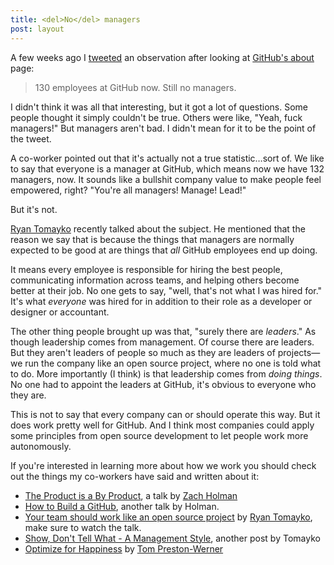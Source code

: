 ```yaml
---
title: <del>No</del> managers
post: layout
---
```


A few weeks ago I
[tweeted](https://twitter.com/bleikamp/status/261160546836045824) an observation
after looking at [GitHub's about](http://github.com/about/team) page:

> 130 employees at GitHub now. Still no managers.

I didn't think it was all that interesting, but it got a lot of questions. Some people thought it simply couldn't be true. Others were like, "Yeah, fuck managers!" But managers aren't bad. I didn't mean for it to be the point of the tweet.

A co-worker pointed out that it's actually not a true statistic…sort of. We like to say that everyone is a manager at GitHub, which means now we have 132 managers, now. It sounds like a bullshit company value to make people feel empowered, right? "You're all managers! Manage! Lead!"

But it's not.

[Ryan Tomayko](http://tomayko.com) recently talked about the subject. He mentioned that the reason we say that is because the things that managers are normally expected to be good at are things that *all* GitHub employees end up doing.

It means every employee is responsible for hiring the best people, communicating information across teams, and helping others become better at their job. No one gets to say, "well, that's not what I was hired for." It's what *everyone* was hired for in addition to their role as a developer or designer or accountant.

The other thing people brought up was that, "surely there are *leaders*." As though leadership comes from management. Of course there are leaders. But they aren't leaders of people so much as they are leaders of projects—we run the company like an open source project, where no one is told what to do. More importantly (I think) is that leadership comes from *doing things*. No one had to appoint the leaders at GitHub, it's obvious to everyone who they are.

This is not to say that every company can or should operate this way. But it does work pretty well for GitHub. And I think most companies could apply some principles from open source development to let people work more autonomously.

If you're interested in learning more about how we work you should check out the things my co-workers have said and written about it:

* [The Product is a By Product](http://zachholman.com/talk/product-is-the-byproduct), a talk by [Zach Holman](http://zachholman.com)
* [How to Build a GitHub](http://zachholman.com/talk/how-to-build-a-github), another talk by Holman.
* [Your team should work like an open source project](http://tomayko.com/writings/adopt-an-open-source-process-constraints) by [Ryan Tomayko](http://tomayko.com), make sure to watch the talk.
* [Show, Don't Tell What - A Management Style](http://tomayko.com/writings/management-style), another post by Tomayko
* [Optimize for Happiness](https://speakerdeck.com/mojombo/optimizing-for-happiness) by [Tom Preston-Werner](http://tom.preston-werner.com)